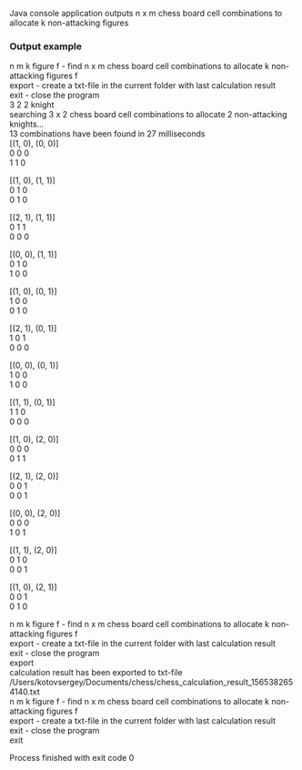 Java console application outputs n x m chess board cell combinations to allocate k non-attacking figures

### Output example
n m k figure f - find n x m chess board cell combinations to allocate k non-attacking figures f  
export - create a txt-file in the current folder with last calculation result  
exit - close the program  
3 2 2 knight  
searching 3 x 2 chess board cell combinations to allocate 2 non-attacking knights...  
13 combinations have been found in 27 milliseconds  
[(1, 0), (0, 0)]  
0 0 0   
1 1 0   

[(1, 0), (1, 1)]  
0 1 0   
0 1 0   

[(2, 1), (1, 1)]  
0 1 1   
0 0 0   

[(0, 0), (1, 1)]  
0 1 0   
1 0 0   

[(1, 0), (0, 1)]  
1 0 0   
0 1 0   

[(2, 1), (0, 1)]  
1 0 1   
0 0 0   

[(0, 0), (0, 1)]  
1 0 0   
1 0 0   

[(1, 1), (0, 1)]  
1 1 0   
0 0 0   

[(1, 0), (2, 0)]  
0 0 0   
0 1 1   

[(2, 1), (2, 0)]  
0 0 1   
0 0 1   

[(0, 0), (2, 0)]  
0 0 0   
1 0 1   

[(1, 1), (2, 0)]  
0 1 0   
0 0 1   

[(1, 0), (2, 1)]  
0 0 1   
0 1 0   

n m k figure f - find n x m chess board cell combinations to allocate k non-attacking figures f  
export - create a txt-file in the current folder with last calculation result  
exit - close the program  
export  
calculation result has been exported to txt-file /Users/kotovsergey/Documents/chess/chess_calculation_result_1565382654140.txt  
n m k figure f - find n x m chess board cell combinations to allocate k non-attacking figures f  
export - create a txt-file in the current folder with last calculation result  
exit - close the program  
exit  

Process finished with exit code 0